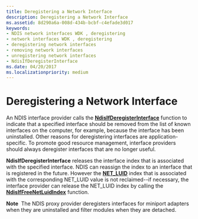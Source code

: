 ```yaml
---
title: Deregistering a Network Interface
description: Deregistering a Network Interface
ms.assetid: 8d290a6a-008d-434b-bcbf-c4efade3d017
keywords:
- NDIS network interfaces WDK , deregistering
- network interfaces WDK , deregistering
- deregistering network interfaces
- removing network interfaces
- unregistering network interfaces
- NdisIfDeregisterInterface
ms.date: 04/20/2017
ms.localizationpriority: medium
---
```


# Deregistering a Network Interface





An NDIS interface provider calls the [**NdisIfDeregisterInterface**](/windows-hardware/drivers/ddi/ndis/nf-ndis-ndisifderegisterinterface) function to indicate that a specified interface should be removed from the list of known interfaces on the computer, for example, because the interface has been uninstalled. Other reasons for deregistering interfaces are application-specific. To promote good resource management, interface providers should always deregister interfaces that are no longer useful.

**NdisIfDeregisterInterface** releases the interface index that is associated with the specified interface. NDIS can reassign the index to an interface that is registered in the future. However the [**NET\_LUID**](/windows/win32/api/ifdef/ns-ifdef-net_luid_lh) index that is associated with the corresponding NET\_LUID value is not reclaimed--if necessary, the interface provider can release the NET\_LUID index by calling the [**NdisIfFreeNetLuidIndex**](/windows-hardware/drivers/ddi/ndis/nf-ndis-ndisiffreenetluidindex) function.

**Note**  The NDIS proxy provider deregisters interfaces for miniport adapters when they are uninstalled and filter modules when they are detached.

 

 

